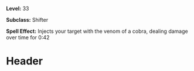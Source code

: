 <!-- TITLE: Spell: Cobra Venom -->
<!-- SUBTITLE:  -->

**Level:** 33

**Subclass:** Shifter

**Spell Effect:** Injects your target with the venom of a cobra, dealing damage over time for 0:42

# Header